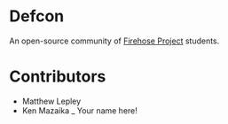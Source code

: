 # Defcon

An open-source community of [Firehose Project](http://thefirehoseproject.com) students.

# Contributors

* Matthew Lepley
* Ken Mazaika
_ Your name here!
